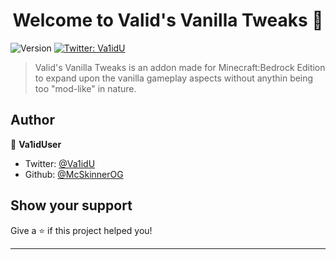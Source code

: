 <h1 align="center">Welcome to Valid's Vanilla Tweaks 👋</h1>
<p>
  <img alt="Version" src="https://img.shields.io/badge/version-1.0.0-blue.svg?cacheSeconds=2592000" />
  <a href="https://twitter.com/Va1idU" target="_blank">
    <img alt="Twitter: Va1idU" src="https://img.shields.io/twitter/follow/Va1idU.svg?style=social" />
  </a>
</p>

> Valid's Vanilla Tweaks is an addon made for Minecraft:Bedrock Edition to expand upon the vanilla gameplay aspects without anythin being too &#34;mod-like&#34; in nature.

## Author

👤 **Va1idUser**

* Twitter: [@Va1idU](https://twitter.com/Va1idU)
* Github: [@McSkinnerOG](https://github.com/McSkinnerOG)

## Show your support

Give a ⭐️ if this project helped you!

***